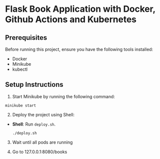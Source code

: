 # Flask Book Application with Docker, Github Actions and Kubernetes

## Prerequisites
Before running this project, ensure you have the following tools installed:

- Docker
- Minikube
- kubectl

## Setup Instructions

1. Start Minikube by running the following command:
```
minikube start
```

2. Deploy the project using Shell:

- **Shell**: Run `deploy.sh`.
  ```
  ./deploy.sh
  ```

3. Wait until all pods are running

4. Go to 127.0.0.1:8080/books